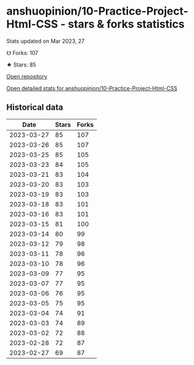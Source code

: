 # anshuopinion/10-Practice-Project-Html-CSS - stars & forks statistics

Stats updated on Mar 2023, 27

☋ Forks: 107

★ Stars: 85

[Open repository](https://github.com/anshuopinion/10-Practice-Project-Html-CSS)

[Open detailed stats for anshuopinion/10-Practice-Project-Html-CSS](https://reviewgithub.com/rep/anshuopinion/10-Practice-Project-Html-CSS)

## Historical data
| Date | Stars | Forks |
|------|-------|-------|
| 2023-03-27 | 85 | 107 | 
| 2023-03-26 | 85 | 107 | 
| 2023-03-25 | 85 | 105 | 
| 2023-03-23 | 84 | 105 | 
| 2023-03-21 | 83 | 104 | 
| 2023-03-20 | 83 | 103 | 
| 2023-03-19 | 83 | 103 | 
| 2023-03-18 | 83 | 101 | 
| 2023-03-16 | 83 | 101 | 
| 2023-03-15 | 81 | 100 | 
| 2023-03-14 | 80 | 99 | 
| 2023-03-12 | 79 | 98 | 
| 2023-03-11 | 78 | 96 | 
| 2023-03-10 | 78 | 96 | 
| 2023-03-09 | 77 | 95 | 
| 2023-03-07 | 77 | 95 | 
| 2023-03-06 | 76 | 95 | 
| 2023-03-05 | 75 | 95 | 
| 2023-03-04 | 74 | 91 | 
| 2023-03-03 | 74 | 89 | 
| 2023-03-02 | 72 | 88 | 
| 2023-02-28 | 72 | 87 | 
| 2023-02-27 | 69 | 87 | 

